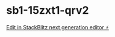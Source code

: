 # sb1-15zxt1-qrv2

[Edit in StackBlitz next generation editor ⚡️](https://stackblitz.com/~/github.com/ronaldbao/sb1-15zxt1-qrv2)